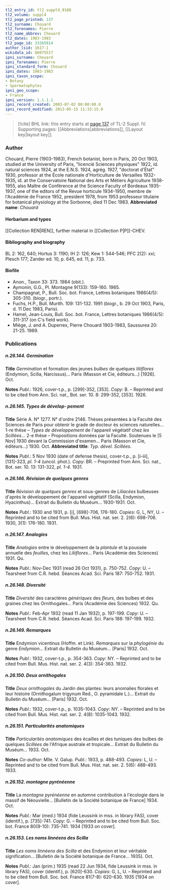 ```yaml
---
tl2_entry_id: tl2_suppl4_0108
tl2_volume: suppl4
tl2_page_printed: 137
tl2_surname: Chouard
tl2_forenames: Pierre
tl2_name_abbrev: Chouard
tl2_dates: 1903-1983
tl2_page_id: 33265814
author_lsid: 1617-1
wikidata_id: Q6075517
ipni_surname: Chouard
ipni_forenames: Pierre
ipni_standard_form: Chouard
ipni_dates: 1903-1983
ipni_taxon_scope: 
- Botany
- Spermatophytes
ipni_geo_scope: 
- France
ipni_version: 1.1.1.1
ipni_record_created: 2003-07-02 00:00:00.0
ipni_record_modified: 2013-05-15 11:33:15.0
---
```



> [!cite] BHL link: this entry starts at [page 137](https://www.biodiversitylibrary.org/page/33265814) of TL-2 Suppl. IV.
> Supporting pages: [[Abbreviations|abbreviations]], [[Layout key|layout key]].

### Author

Chouard, Pierre (1903-1983), French botanist, born in Paris, 20 Oct 1903, studied at the University of Paris, "licencié Sciences physiques" 1922, id. natural sciences 1924, at the E.N.S. 1924, agrég. 1927, "doctorat d'État" 1930, professor at the École nationale d'Horticulture de Versailles 1932-1935, id. at the Conservatoire National des Arts et Métiers Agriculture 1938-1955, also Maître de Conférence at the Science Faculty of Bordeaux 1935-1937, one of the editors of the Revue horticule 1934-1950, membre de l'Académie de France 1952, president 1978, from 1953 professeur titulaire for botanical physiology at the Sorbonne, died 11 Dec 1983. 
**Abbreviated name**: *Chouard*

#### Herbarium and types

[[Collection REN|REN]], further material in [[Collection P|P]]-CHEV.

#### Bibliography and biography

BL 2: 162, 640; Hortus 3: 1190; IH 2: 126; Kew 1: 544-546; PFC 2(2): xxi; Plesch 177; Zander ed. 10, p. 645, ed. 11, p. 733.

#### Biofile

- Anon., Taxon 33: 373. 1984 (obit.).
- Aymonin, G.G., Pl. Montagne 9(133): 159-160. 1985.
- Champagnat, P., Bull. Soc. bot. France, Lettres botaniques 1986(4/5): 305-310. (biogr., portr.).
- Fuchs, H.P., Bull. Murith. 109: 131-132. 1991 (biogr., b. 29 Oct 1903, Paris, d. 11 Dec 1983, Paris).
- Hamel, Jean-Louis, Bull. Soc. bot. France, Lettres botaniques 1986(4/5): 311-317 (on C's field work).
- Miège, J. and A. Duperrex, Pierre Chouard 1903-1983, Saussurea 20: 21-25. 1989.

### Publications

##### n.26.144. Germination

**Title**
*Germination* et formation des jeunes *bulbes* de quelques *liliiflores* (Endymion, Scilla, Narcissus)... Paris (Masson et Cie, éditeurs...) \[1926\]. Oct.

**Notes**
*Publ*.: 1926, cover-t.p., p. \[299\]-352, \[353\]. *Copy*: B. – Reprinted and to be cited from Ann. Sci. nat., Bot. ser. 10. 8: 299-352, \[353\]. 1926.

##### n.26.145. Types de dévelop- pement

**Title**
Série A. N° 1277. N° d'ordre 2146. Thèses présentées à la Faculté des Sciences de Paris pour obtenir le grade de docteur ès sciences naturelles... 1-re thèse – *Types de développement* de l'appareil végétatif chez *les Scillées*... 2-e thèse – Propositions données par la Faculté. Soutenues le \[5 Nov\] 1930 devant la Commission d'examen... Paris (Masson et Cie, éditeurs...) 1930. Oct.
**Abbreviated title**: *Typ. dével. Scillées*.

**Notes**
*Publ*.: 5 Nov 1930 (date of defense thesis), cover-t.p., p. \[i-iii\], \[131\]-323, *pl. 1-4* (uncol. phot.).
*Copy*: BR. – Preprinted from Ann. Sci. nat., Bot. ser. 10. 13: 131-322, *pl. 1-4.* 1931.

##### n.26.146. Révision de quelques genres

**Title**
*Révision de quelques genres* et sous-genres de *Liliacées* bulbeuses d'après le développement de l'appareil végétatif (Scilla, Endymion, Hyacinthus)... Extrait du Bulletin du Muséum... 1930-1931. Oct.

**Notes**
*Publ*.: 1930 and 1931, p. \[i\], \[698\]-706, 176-180. *Copies*: G, L, NY, U. – Reprinted and to be cited from Bull. Mus. Hist. nat. ser. 2. 2(6): 698-706. 1930, 3(1): 176-180. 1931.

##### n.26.147. Analogies

**Title**
*Analogies* entre le développement de la *plantule* et la poussée annuelle des *feuilles*, chez les *Liliiflores*... Paris (Académie des Sciences) 1931. Qu.

**Notes**
*Publ*.: Nov-Dec 1931 (read 26 Oct 1931), p. 750-752. *Copy*: U. – Tearsheet from C.R. hebd. Séances Acad. Sci. Paris 187: 750-752. 1931.

##### n.26.148. Diversité

**Title**
*Diversité* des caractères *génériques* des *fleurs*, des bulbes et des graines chez les Ornithogales... Paris (Académie des Sciences) 1932. Qu.

**Notes**
*Publ*.: Feb-Apr 1932 (read 11 Jan 1932), p. 197-199. *Copy*: U. – Tearsheet from C.R. hebd. Séances Acad. Sci. Paris 188: 197-199. 1932.

##### n.26.149. Remarques

**Title**
Endymion vicentinus (Hoffm. et Link). *Remarques* sur la *phylogénie* du genre *Endymion*... Extrait du Bulletin du Muséum... \[Paris\] 1932. Oct.

**Notes**
*Publ*.: 1932, cover-t.p., p. 354-363. *Copy*: NY. – Reprinted and to be cited from Bull. Mus. Hist. nat. ser. 2. 4(3): 354-363. 1932.

##### n.26.150. Deux ornithogales

**Title**
*Deux ornithogales* du Jardin des plantes: leurs anomalies florales et leur histoire (Ornithogalum trigynum Red., O. pyramidale L.)... Extrait du Bulletin du Muséum... \[Paris\] 1932. Oct.

**Notes**
*Publ*.: 1932, cover-t.p., p. 1035-1043. *Copy*: NY. – Reprinted and to be cited from Bull. Mus. Hist. nat. ser. 2. 4(8): 1035-1043. 1932.

##### n.26.151. Particularités anatomiques

**Title**
*Particularités anatomiques* des écailles et des tuniques des bulbes de quelques *Scillées* de l'Afrique australe et tropicale... Extrait du Bulletin du Muséum... 1933. Oct.

**Notes**
*Co-author*: Mlle. V. Galup.
*Publ*.: 1933, p. 488-493. *Copies*: L, U. – Reprinted and to be cited from Bull. Mus. Hist. nat. ser. 2. 5(6): 488-493. 1933.

##### n.26.152. montagne pyrénéenne

**Title**
La *montagne pyrénéenne* en automne contribution à l'écologie dans le massif de Néouvielle... \[Bulletin de la Société botanique de France\] 1934. Oct.

**Notes**
*Publ*.: Mar (med.) 1934 (fide Leussink in mss. in library FAS), cover (identif.), p. \[735\]-741.
*Copy*: G. – Reprinted and to be cited from Bull. Soc. bot. France 80(9-10): 735-741. 1934 \[1933 on cover\].

##### n.26.153. Les noms linnéens des Scilla

**Title**
*Les noms linnéens des Scilla* et des Endymion et leur véritable signification... \[Bulletin de la Société botanique de France... 1935\]. Oct.

**Notes**
*Publ*.: Jan (prim.) 1935 (read 22 Jun 1934, fide Leussink in mss. in library FAS), cover (identif.), p. \[620\]-630. *Copies*: G, L, U. – Reprinted and to be cited from Bull. Soc. bot. France 81(7-8): 620-630. 1935 \[1934 on cover\].

